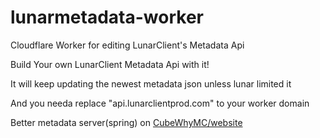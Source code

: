 # lunarmetadata-worker
Cloudflare Worker for editing LunarClient's Metadata Api

Build Your own LunarClient Metadata Api with it!

It will keep updating the newest metadata json unless lunar limited it

And you needa replace "api.lunarclientprod.com" to your worker domain

Better metadata server(spring) on [CubeWhyMC/website](https://github.com/CubeWhyMC/website)
